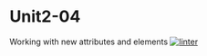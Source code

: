 # Unit2-04
Working with new attributes and elements
[![linter](https://github.com/Samantha-Nguyen/Unit2-04/workflows/linter/badge.svg)](https://github.com/marketplace/actions/super-linter)
